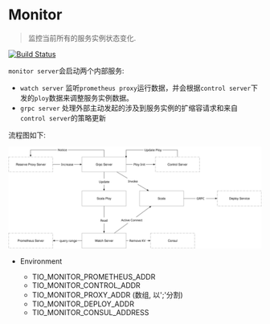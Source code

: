 # Monitor
> 监控当前所有的服务实例状态变化. 

[![Build Status](https://travis-ci.com/tio-serverless/monitor.svg?branch=master)](https://travis-ci.com/tio-serverless/monitor)

`monitor server`会启动两个内部服务: 

+ `watch server` 监听`prometheus proxy`运行数据，并会根据`control server`下发的`ploy`数据来调整服务实例数据。
+ `grpc server` 处理外部主动发起的涉及到服务实例的扩缩容请求和来自`control server`的策略更新

流程图如下:

![](monitor.svg)

+ Environment

  - TIO_MONITOR_PROMETHEUS_ADDR 
  - TIO_MONITOR_CONTROL_ADDR
  - TIO_MONITOR_PROXY_ADDR (数组, 以';'分割)
  - TIO_MONITOR_DEPLOY_ADDR
  - TIO_MONITOR_CONSUL_ADDRESS